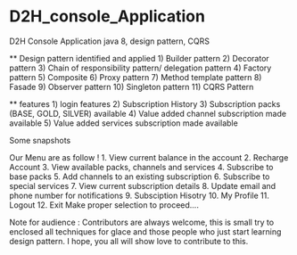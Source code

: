 # D2H_console_Application
D2H Console Application java 8, design pattern, CQRS 


** Design pattern identified and applied
    1) Builder pattern
    2) Decorator pattern
    3) Chain of responsibility pattern/ delegation pattern
    4) Factory pattern
    5) Composite
    6) Proxy pattern
    7) Method template pattern
    8) Fasade
    9) Observer pattern
    10) Singleton pattern
    11) CQRS Pattern

** features
    1) login features
    2) Subscription History
    3) Subscription packs (BASE, GOLD, SILVER) available
    4) Value added channel subscription made available 
    5) Value added services subscription made available 


Some snapshots

Our Menu are as follow !
    1. View current balance in the account
    2. Recharge Account
    3. View available packs, channels and services
    4. Subscribe to base packs
    5. Add channels to an existing subscription
    6. Subscribe to special services
    7. View current subscription details
    8. Update email and phone number for notifications
    9. Subsciption Hisotry
    10. My Profile
    11. Logout
    12. Exit
Make proper selection to proceed....

Note for audience : 
Contributors are always welcome, this is small try to enclosed all techniques for glace and those people who just start learning design pattern. I hope, you all will show love to contribute to this.


